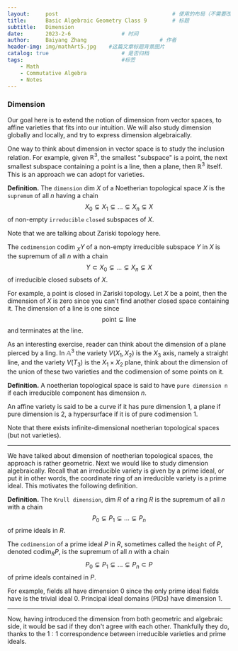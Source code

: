 ```yaml
---
layout:     post   				                    # 使用的布局（不需要改）
title:      Basic Algebraic Geometry Class 9		# 标题 
subtitle:   Dimension 
date:       2023-2-6 				# 时间
author:     Baiyang Zhang 						# 作者
header-img: img/mathArt5.jpg 	#这篇文章标题背景图片
catalog: true 						# 是否归档
tags:								#标签
    - Math
    - Commutative Algebra
    - Notes
---
```


### Dimension

Our goal here is to extend the notion of dimension from vector spaces, to affine varieties that fits into our intuition.  We will also study dimension globally and locally, and try to express dimension algebraically.

One way to think about dimension in vector space is to study the inclusion relation. For example, given $\mathbb{R}^{3}$, the smallest "subspace" is a point, the next smallest subspace containing a point is a line, then a plane, then $\mathbb{R}^{3}$ itself. This is an approach we can adopt for varieties.

**Definition.** The `dimension` $\text{dim }X$ of a Noetherian topological space $X$ is the `supremum` of all $n$ having a chain
$$
X_{0}\subsetneq X_{1}\subsetneq\dots\subsetneq X_{n}\subsetneq X
$$
of non-empty `irreducible` `closed` subspaces of $X$.

Note that we are talking about Zariski topology here.

The `codimension` $\text{codim }_ {X}Y$ of a non-empty irreducible subspace $Y$ in $X$ is the supremum of all $n$ with a chain
$$
Y\subset X_{0}\subsetneq\dots\subsetneq X_{n} \subsetneq X
$$
of irreducible closed subsets of $X$. 

For example, a point is closed in Zariski topology. Let $X$ be a point, then the dimension of $X$ is zero since you can't find another closed space containing it. The dimension of a line is one since 
$$
\text{point} \subsetneq \text{line}
$$
and terminates at the line. 

As an interesting exercise, reader can think about the dimension of a plane pierced by a ling. In $\mathbb{A}^{3}$ the variety $V(X_{1},X_{2})$ is the $X_{3}$ axis, namely a straight line, and the variety $V(T_{3})$ is the $X_{1}\times X_{2}$ plane, think about the dimension of the union of these two varieties and the codimension of some points on it. 

**Definition.** A noetherian topological space is said to have `pure dimension n` if each irreducible component has dimension $n$. 

An affine variety is said to be a curve if it has pure dimension $1$, a plane if pure dimension is $2$, a hypersurface if it is of pure codimension $1$.

Note that there exists infinite-dimensional noetherian topological spaces (but not varieties). 

- - -

We have talked about dimension of noetherian topological spaces, the approach is rather geometric. Next we would like to study dimension algebraically. Recall that an irreducible variety is given by a prime ideal, or put it in other words, the coordinate ring of an irreducible variety is a prime ideal. This motivates the following definition.

**Definition.** The `Krull dimension`, $\text{dim }R$ of a ring $R$ is the supremum of all $n$ with a chain
$$
P_{0}\subsetneq P_{1}\subsetneq\dots \subsetneq P_ {n}
$$
of prime ideals in $R$.

The `codimension` of a prime ideal $P$ in $R$, sometimes called the `height` of $P$, denoted $\text{codim}_ {R}P$, is the supremum of all $n$ with a chain
$$
P_{0}\subsetneq P_{1}\subsetneq\dots \subsetneq P_ {n}\subset P
$$
of prime ideals contained in $P$.

For example, fields all have dimension $0$ since the only prime ideal fields have is the trivial ideal $0$. Principal ideal domains (PIDs) have dimension $1$.

- - -

Now, having introduced the dimension from both geometric and algebraic side, it would be sad if they don't agree with each other. Thankfully they do, thanks to the $1:1$ correspondence between irreducible varieties and prime ideals.

